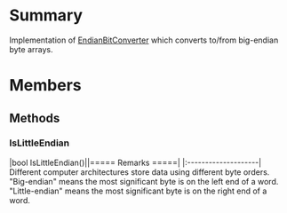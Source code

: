 # Summary #
Implementation of [EndianBitConverter](T_MongoDB_Driver_Conversion_EndianBitConverter.md) which converts to/from big-endian byte arrays.

# Members #
## Methods ##
### IsLittleEndian ###
|bool IsLittleEndian()||===== Remarks =====|
|:--------------------|
Different computer architectures store data using different byte orders. "Big-endian" means the most significant byte is on the left end of a word. "Little-endian" means the most significant byte is on the right end of a word.
